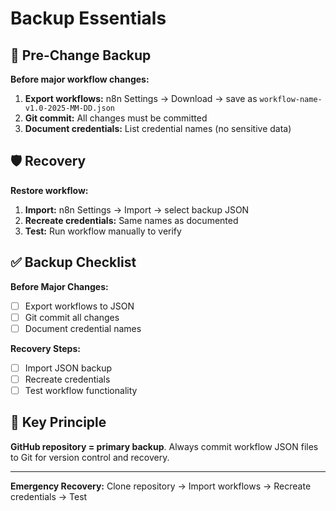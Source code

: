 # Backup Essentials

## 🔄 Pre-Change Backup

**Before major workflow changes:**
1. **Export workflows:** n8n Settings → Download → save as `workflow-name-v1.0-2025-MM-DD.json`
2. **Git commit:** All changes must be committed
3. **Document credentials:** List credential names (no sensitive data)

## 🛡️ Recovery

**Restore workflow:**
1. **Import:** n8n Settings → Import → select backup JSON
2. **Recreate credentials:** Same names as documented
3. **Test:** Run workflow manually to verify

## ✅ Backup Checklist

**Before Major Changes:**
- [ ] Export workflows to JSON
- [ ] Git commit all changes
- [ ] Document credential names

**Recovery Steps:**
- [ ] Import JSON backup
- [ ] Recreate credentials
- [ ] Test workflow functionality

## 🎯 Key Principle

**GitHub repository = primary backup**. Always commit workflow JSON files to Git for version control and recovery.

---

**Emergency Recovery:** Clone repository → Import workflows → Recreate credentials → Test